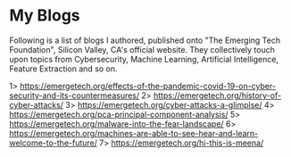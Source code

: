 # My Blogs
Following is a list of blogs I authored, published onto "The Emerging Tech Foundation", Silicon Valley, CA's official website. They collectively touch upon topics from Cybersecurity, Machine Learning, Artificial Intelligence, Feature Extraction and so on.

1> https://emergetech.org/effects-of-the-pandemic-covid-19-on-cyber-security-and-its-countermeasures/
2> https://emergetech.org/history-of-cyber-attacks/
3> https://emergetech.org/cyber-attacks-a-glimplse/
4> https://emergetech.org/pca-principal-component-analysis/
5> https://emergetech.org/malware-into-the-fear-landscape/
6> https://emergetech.org/machines-are-able-to-see-hear-and-learn-welcome-to-the-future/
7> https://emergetech.org/hi-this-is-meena/
